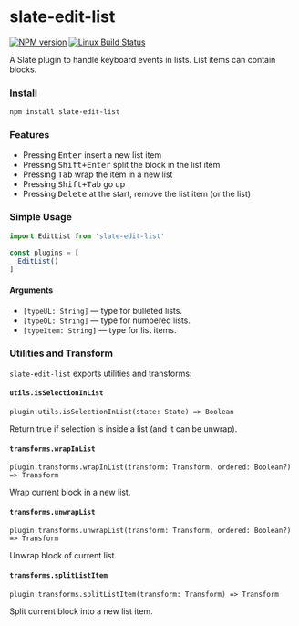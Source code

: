 # slate-edit-list

[![NPM version](https://badge.fury.io/js/slate-edit-list.svg)](http://badge.fury.io/js/slate-edit-list)
[![Linux Build Status](https://travis-ci.org/SamyPesse/slate-edit-list.png?branch=master)](https://travis-ci.org/SamyPesse/slate-edit-list)

A Slate plugin to handle keyboard events in lists. List items can contain blocks.

### Install

```
npm install slate-edit-list
```

### Features

- Pressing <kbd>Enter</kbd> insert a new list item
- Pressing <kbd>Shift+Enter</kbd> split the block in the list item
- Pressing <kbd>Tab</kbd> wrap the item in a new list
- Pressing <kbd>Shift+Tab</kbd> go up
- Pressing <kbd>Delete</kbd> at the start, remove the list item (or the list)

### Simple Usage

```js
import EditList from 'slate-edit-list'

const plugins = [
  EditList()
]
```

#### Arguments

- ``[typeUL: String]`` — type for bulleted lists.
- ``[typeOL: String]`` — type for numbered lists.
- ``[typeItem: String]`` — type for list items.

### Utilities and Transform

`slate-edit-list` exports utilities and transforms:

#### `utils.isSelectionInList`

`plugin.utils.isSelectionInList(state: State) => Boolean`

Return true if selection is inside a list (and it can be unwrap).

#### `transforms.wrapInList`

`plugin.transforms.wrapInList(transform: Transform, ordered: Boolean?) => Transform`

Wrap current block in a new list.

#### `transforms.unwrapList`

`plugin.transforms.unwrapList(transform: Transform, ordered: Boolean?) => Transform`

Unwrap block of current list.

#### `transforms.splitListItem`

`plugin.transforms.splitListItem(transform: Transform) => Transform`

Split current block into a new list item.
